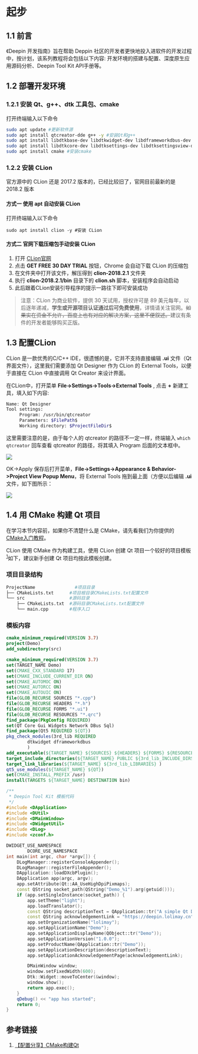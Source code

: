 # 起步

## 1.1 前言
《Deepin 开发指南》旨在帮助 Deppin 社区的开发者更快地投入进软件的开发过程中，按计划，该系列教程将会包括以下内容: 开发环境的搭建与配置、深度原生应用源码分析、Deepin Tool Kit API手册等。

## 1.2 部署开发环境
### 1.2.1 安装 Qt、g++、dtk 工具包、cmake
打开终端输入以下命令
```sh
sudo apt update #更新软件源
sudo apt install qtcreator-dde g++ -y #安装Qt和g++
sudo apt install libdtkbase-dev libdtkwidget-dev libdframeworkdbus-dev -y #安装dtk工具包
sudo apt install libdtkcore-dev libdtksettings-dev libdtksettingsview-dev libdtkutil-dev libdtkwidget-dev libdtkwm-dev -y
sudo apt install cmake #安装cmake
```
### 1.2.2 安装 CLion
官方源中的 CLion 还是 2017.2 版本的，已经比较旧了，官网目前最新的是 2018.2 版本
#### 方式一 使用 apt 自动安装 CLion
打开终端输入以下命令
````
sudo apt install clion -y #安装 CLion
````
#### 方式二 官网下载压缩包手动安装 CLion
1. 打开 [CLion官网](https://www.jetbrains.com/clion/)
2. 点击 **GET FREE 30 DAY TRIAL** 按钮，Chrome 会自动下载 CLion 的压缩包
3. 在文件夹中打开该文件，解压得到 **clion-2018.2.1** 文件夹
4. 执行 **clion-2018.2.1/bin** 目录下的 **clion.sh** 脚本，安装程序会自动启动
5. 此后跟着CLion安装引导程序的提示一路往下即可安装成功
> 注意：CLion 为商业软件，提供 30 天试用，授权许可是 89 美元每年，以后逐年递减，**学生或开源项目认证通过后可免费使用**，详情请关注官网。<s>如果实在资金不允许，百度上也有对应的解决方案，这里不便叙述。</s>建议有条件的开发者能够购买正版。

## 1.3 配置CLion
CLion 是一款优秀的C/C++ IDE，很遗憾的是，它并不支持直接编辑 **.ui** 文件（Qt界面文件），这里我们需要添加 Qt Designer 作为 CLion 的 External Tools，以便于直接在 CLion 中直接调用 Qt Creator 来设计界面。

在CLion中，打开菜单 **File->Settings->Tools->External Tools** , 点击 **+** 新建工具，填入如下内容:
````bash
Name: Qt Designer
Tool settings:
     Program: /usr/bin/qtcreator
     Parameters: $FilePath$
     Working directory: $ProjectFileDir$ 
````
这里需要注意的是，由于每个人的 qtcreator 的路径不一定一样，终端输入 `which qtcreator` 回车查看 qtcreator 的路径，将其填入 Program 后面的文本框中。

<img src="http://images.lolimay.cn/18-8-17/41277023.jpg">

OK->Apply 保存后打开菜单，**File->Settings->Appearance & Behavior->Project View Popup Menu**，将 External Tools 拖到最上面（方便以后编辑 **.ui** 文件，如下图所示：

![](http://images.lolimay.cn/18-8-17/38622151.jpg)

## 1.4 用 CMake 构建 Qt 项目
在学习本节内容前，如果你不清楚什么是 CMake，请先看我们为你提供的 [CMake入门教程]()。

CLion 使用 CMake 作为构建工具，使用 CLion 创建 Qt 项目一个较好的项目模板<sup><a href="#link1">1</a></sup>如下，建议新手创建 Qt 项目均按此模板创建。
### 项目目录结构
````bash
ProjectName               #项目目录
├── CMakeLists.txt      #项目根目录CMakeLists.txt配置文件
└── src                 #源码目录
    ├── CMakeLists.txt  #源码目录CMakeLists.txt配置文件
    └── main.cpp        #程序入口
````
### 模板内容
````cmake ProjectName/CMakeList.txt
cmake_minimum_required(VERSION 3.7)
project(Demo)
add_subdirectory(src)
````
````cmake ProjectName/src/CMakeLists.txt
cmake_minimum_required(VERSION 3.7)
set(TARGET_NAME Demo)
set(CMAKE_CXX_STANDARD 17)
set(CMAKE_INCLUDE_CURRENT_DIR ON)
set(CMAKE_AUTOMOC ON)
set(CMAKE_AUTORCC ON)
set(CMAKE_AUTOUIC ON)
file(GLOB_RECURSE SOURCES "*.cpp")
file(GLOB_RECURSE HEADERS "*.h")
file(GLOB_RECURSE FORMS "*.ui")
file(GLOB_RECURSE RESOURCES "*.qrc")
find_package(PkgConfig REQUIRED)
set(QT Core Gui Widgets Network DBus Sql)
find_package(Qt5 REQUIRED ${QT})
pkg_check_modules(3rd_lib REQUIRED
        dtkwidget dframeworkdbus
        )
add_executable(${TARGET_NAME} ${SOURCES} ${HEADERS} ${FORMS} ${RESOURCES})
target_include_directories(${TARGET_NAME} PUBLIC ${3rd_lib_INCLUDE_DIRS} )
target_link_libraries(${TARGET_NAME} ${3rd_lib_LIBRARIES} )
qt5_use_modules(${TARGET_NAME} ${QT})
set(CMAKE_INSTALL_PREFIX /usr)
install(TARGETS ${TARGET_NAME} DESTINATION bin)
````
````cpp ProjectName/src/main.cpp
/**
 * Deepin Tool Kit 模板代码
 */
#include <DApplication>
#include <DUtil>
#include <DMainWindow>
#include <DWidgetUtil>
#include <DLog>
#include <zconf.h>

DWIDGET_USE_NAMESPACE
        DCORE_USE_NAMESPACE
int main(int argc, char *argv[]) {
    DLogManager::registerConsoleAppender();
    DLogManager::registerFileAppender();
    DApplication::loadDXcbPlugin();
    DApplication app(argc, argv);
    app.setAttribute(Qt::AA_UseHighDpiPixmaps);
    const QString socket_path(QString("Demo_%1").arg(getuid()));
    if (app.setSingleInstance(socket_path)) {
        app.setTheme("light");
        app.loadTranslator();
        const QString descriptionText = QApplication::tr("A simple Qt Demo by CLion 2018.2 and CMake");
        const QString acknowledgementLink = "https://deepin.lolimay.cn";
        app.setOrganizationName("lolimay");
        app.setApplicationName("Demo");
        app.setApplicationDisplayName(QObject::tr("Demo"));
        app.setApplicationVersion("1.0.0");
        app.setProductName(QApplication::tr("Demo"));
        app.setApplicationDescription(descriptionText);
        app.setApplicationAcknowledgementPage(acknowledgementLink);

        DMainWindow window;
        window.setFixedWidth(600);
        Dtk::Widget::moveToCenter(&window);
        window.show();
        return app.exec();
    }
    qDebug() << "app has started";
    return 0;
}
````

## 参考链接
1. <a id="link1" href="https://blog.csdn.net/qq_32768743/article/details/80056316">【配置分享】CMake构建Qt</a>